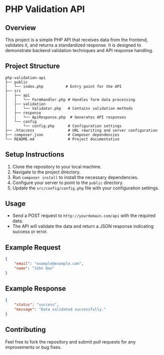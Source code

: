 # PHP Validation API

## Overview
This project is a simple PHP API that receives data from the frontend, validates it, and returns a standardized response. It is designed to demonstrate backend validation techniques and API response handling.

## Project Structure
```
php-validation-api
├── public
│   └── index.php          # Entry point for the API
├── src
│   ├── api
│   │   └── FormHandler.php # Handles form data processing
│   ├── validation
│   │   └── Validator.php   # Contains validation methods
│   ├── response
│   │   └── ApiResponse.php  # Generates API responses
│   └── config
│       └── config.php      # Configuration settings
├── .htaccess               # URL rewriting and server configuration
├── composer.json           # Composer dependencies
└── README.md               # Project documentation
```

## Setup Instructions
1. Clone the repository to your local machine.
2. Navigate to the project directory.
3. Run `composer install` to install the necessary dependencies.
4. Configure your server to point to the `public` directory.
5. Update the `src/config/config.php` file with your configuration settings.

## Usage
- Send a POST request to `http://yourdomain.com/api` with the required data.
- The API will validate the data and return a JSON response indicating success or error.

## Example Request
```json
{
    "email": "example@example.com",
    "name": "John Doe"
}
```

## Example Response
```json
{
    "status": "success",
    "message": "Data validated successfully."
}
```

## Contributing
Feel free to fork the repository and submit pull requests for any improvements or bug fixes.